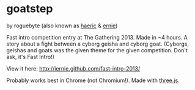 goatstep
========

by roguebyte (also known as [haeric](https://github.com/haeric) & [ernie](https://github.com/iernie))

Fast intro competition entry at The Gathering 2013. Made in ~4 hours. A story about a fight between a cyborg geisha and cyborg goat. 
(Cyborgs, geishas and goats was the given theme for the given competition. Don't ask, it's Fast Intro!)

View it here: http://iernie.github.com/fast-intro-2013/

Probably works best in Chrome (not Chromium!). Made with [three.js](https://github.com/mrdoob/three.js/).
